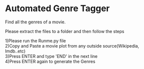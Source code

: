 # Automated Genre Tagger
Find all the genres of a movie.

Please extract the files to a folder and then follow the steps

1)Please run the Runme.py file  
2)Copy and Paste a movie plot from any outside source(Wikipedia, Imdb..etc)  
3)Press ENTER and type 'END' in the next line  
4)Press ENTER again to generate the Genres   
